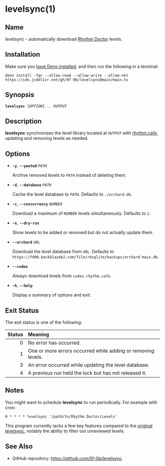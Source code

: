 # levelsync(1)

## Name

levelsync - automatically download [Rhythm Doctor](https://rhythmdr.com/)
levels.

## Installation

Make sure you
[have Deno installed](https://docs.deno.com/runtime/manual/getting_started/installation),
and then run the following in a terminal:

```shell
deno install -fgr --allow-read --allow-write --allow-net https://cdn.jsdelivr.net/gh/0f-0b/levelsync@main/main.ts
```

## Synopsis

<pre><code><b>levelsync</b> [<i>OPTION</i>]... <i>OUTPUT</i></code></pre>

## Description

**levelsync** synchronizes the level library located at `OUTPUT` with
[rhythm.cafe](https://rhythm.cafe/), updating and removing levels as needed.

## Options

- **`-y`**, **`--yeeted`** _`PATH`_

  Archive removed levels to `PATH` instead of deleting them.

- **`-d`**, **`--database`** _`PATH`_

  Cache the level database to `PATH`. Defaults to `./orchard.db`.

- **`-c`**, **`--concurrency`** _`NUMBER`_

  Download a maximum of `NUMBER` levels simultaneously. Defaults to `1`.

- **`-n`**, **`--dry-run`**

  Show levels to be added or removed but do not actually update them.

- **`--orchard`** _`URL`_

  Download the level database from `URL`. Defaults to
  `https://f000.backblazeb2.com/file/rdsqlite/backups/orchard-main.db`.

- **`--codex`**

  Always download levels from `codex.rhythm.cafe`.

- **`-h`**, **`--help`**

  Display a summary of options and exit.

## Exit Status

The exit status is one of the following:

| Status | Meaning                                                      |
| -----: | :----------------------------------------------------------- |
|      0 | No error has occurred.                                       |
|      1 | One or more errors occurred while adding or removing levels. |
|      3 | An error occurred while updating the level database.         |
|      4 | A previous run held the lock but has not released it.        |

## Notes

You might want to schedule **levelsync** to run periodically. For example with
cron:

```crontab
0 * * * * levelsync '/path/to/Rhythm Doctor/Levels'
```

This program currently lacks a few key features compared to the
[original levelsync](https://github.com/huantianad/levelsync), notably the
ability to filter out unreviewed levels.

## See Also

- GitHub repository: <https://github.com/0f-0b/levelsync>.
